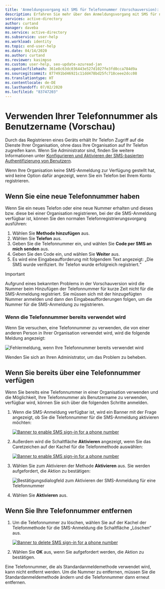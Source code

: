 ```yaml
---
title: 'Anmeldungsvorgang mit SMS für Telefonnummer (Vorschauversion): Azure AD'
description: Erfahren Sie mehr über den Anmeldungsvorgang mit SMS für neue oder vorhandene Telefonnummern.
services: active-directory
author: curtand
manager: daveba
ms.service: active-directory
ms.subservice: user-help
ms.workload: identity
ms.topic: end-user-help
ms.date: 04/14/2020
ms.author: curtand
ms.reviewer: kasimpso
ms.custom: user-help, seo-update-azuread-jan
ms.openlocfilehash: 361e8c63dc036443e527d1027fe3fd0cca784d9a
ms.sourcegitcommit: 877491bd46921c11dd478bd25fc718ceee2dcc08
ms.translationtype: HT
ms.contentlocale: de-DE
ms.lasthandoff: 07/02/2020
ms.locfileid: "83747203"
---
```

# <a name="use-your-phone-number-as-a-user-name-preview"></a>Verwenden Ihrer Telefonnummer als Benutzername (Vorschau)

Durch das Registrieren eines Geräts erhält Ihr Telefon Zugriff auf die Dienste Ihrer Organisation, ohne dass Ihre Organisation auf Ihr Telefon zugreifen kann. Wenn Sie Administrator sind, finden Sie weitere Informationen unter [Konfigurieren und Aktivieren der SMS-basierten Authentifizierung von Benutzern](../authentication/howto-authentication-sms-signin.md).

Wenn Ihre Organisation keine SMS-Anmeldung zur Verfügung gestellt hat, wird keine Option dafür angezeigt, wenn Sie ein Telefon bei Ihrem Konto registrieren.  

## <a name="when-you-have-a-new-phone-number"></a>Wenn Sie eine neue Telefonnummer haben

Wenn Sie ein neues Telefon oder eine neue Nummer erhalten und dieses bzw. diese bei einer Organisation registrieren, bei der die SMS-Anmeldung verfügbar ist, können Sie den normalen Telefonregistrierungsvorgang ausführen:

1. Wählen Sie **Methode hinzufügen** aus.
1. Wählen Sie **Telefon** aus.
1. Geben Sie die Telefonnummer ein, und wählen Sie **Code per SMS an mich senden** aus.
1. Geben Sie den Code ein, und wählen Sie **Weiter** aus.
1. Es wird eine Eingabeaufforderung mit folgendem Text angezeigt: „Die SMS wurde verifiziert. Ihr Telefon wurde erfolgreich registriert.“

> [!Important]
> Aufgrund eines bekannten Problems in der Vorschauversion wird die Nummer beim Hinzufügen der Telefonnummer für kurze Zeit nicht für die SMS-Anmeldung registriert. Sie müssen sich mit der hinzugefügten Nummer anmelden und dann den Eingabeaufforderungen folgen, um die Nummer für die SMS-Anmeldung zu registrieren.

### <a name="when-the-phone-number-is-in-use"></a>Wenn die Telefonnummer bereits verwendet wird

Wenn Sie versuchen, eine Telefonnummer zu verwenden, die von einer anderen Person in Ihrer Organisation verwendet wird, wird die folgende Meldung angezeigt:

![Fehlermeldung, wenn Ihre Telefonnummer bereits verwendet wird](media/sms-sign-in-explainer/sms-sign-in-error.png)

Wenden Sie sich an Ihren Administrator, um das Problem zu beheben.

## <a name="when-you-have-an-existing-number"></a>Wenn Sie bereits über eine Telefonnummer verfügen

Wenn Sie bereits eine Telefonnummer in einer Organisation verwenden und die Möglichkeit, Ihre Telefonnummer als Benutzername zu verwenden, verfügbar wird, können Sie sich über die folgenden Schritte anmelden.

1. Wenn die SMS-Anmeldung verfügbar ist, wird ein Banner mit der Frage angezeigt, ob Sie die Telefonnummer für die SMS-Anmeldung aktivieren möchten:

    [![](media/sms-sign-in-explainer/sms-sign-in-banner.png "Banner to enable SMS sign-in for a phone number")](media/sms-sign-in-explainer/sms-sign-in-banner.png#lightbox)

1. Außerdem wird die Schaltfläche **Aktivieren** angezeigt, wenn Sie das Caretzeichen auf der Kachel für die Telefonmethode auswählen:

    [![](media/sms-sign-in-explainer/sms-sign-in-phone-method.png "Banner to enable SMS sign-in for a phone number")](media/sms-sign-in-explainer/sms-sign-in-phone-method.png#lightbox)

1. Wählen Sie zum Aktivieren der Methode **Aktivieren** aus. Sie werden aufgefordert, die Aktion zu bestätigen:

    ![Bestätigungsdialogfeld zum Aktivieren der SMS-Anmeldung für eine Telefonnummer](media/sms-sign-in-explainer/sms-sign-in-confirmation.png)

1. Wählen Sie **Aktivieren** aus.

## <a name="when-you-remove-your-phone-number"></a>Wenn Sie Ihre Telefonnummer entfernen

1. Um die Telefonnummer zu löschen, wählen Sie auf der Kachel der Telefonmethode für die SMS-Anmeldung die Schaltfläche „Löschen“ aus.

    [![](media/sms-sign-in-explainer/sms-sign-in-delete-method.png "Banner to delete SMS sign-in for a phone number")](media/sms-sign-in-explainer/sms-sign-in-delete-method.png#lightbox)

2. Wählen Sie **OK** aus, wenn Sie aufgefordert werden, die Aktion zu bestätigen.

Eine Telefonnummer, die als Standardanmeldemethode verwendet wird, kann nicht entfernt werden. Um die Nummer zu entfernen, müssen Sie die Standardanmeldemethode ändern und die Telefonnummer dann erneut entfernen.
